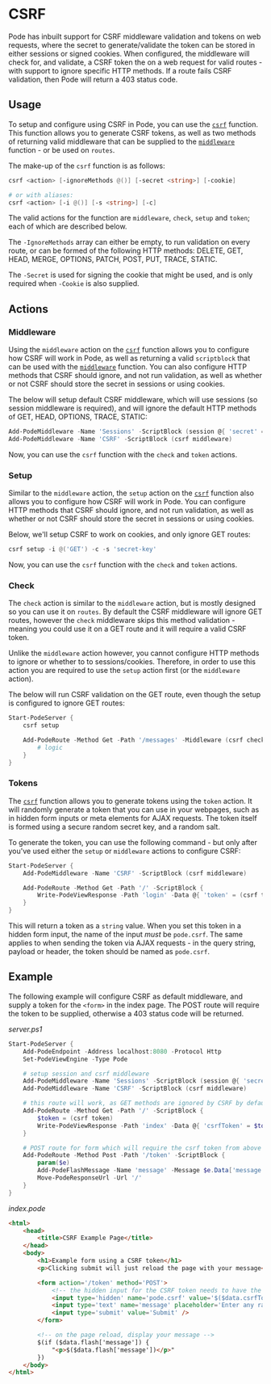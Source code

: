# CSRF

Pode has inbuilt support for CSRF middleware validation and tokens on web requests, where the secret to generate/validate the token can be stored in either sessions or signed cookies. When configured, the middleware will check for, and validate, a CSRF token the on a web request for valid routes - with support to ignore specific HTTP methods. If a route fails CSRF validation, then Pode will return a 403 status code.

## Usage

To setup and configure using CSRF in Pode, you can use the [`csrf`](../../../Functions/Middleware/Csrf) function. This function allows you to generate CSRF tokens, as well as two methods of returning valid middleware that can be supplied to the [`middleware`](../../../Functions/Core/Middleware) function - or be used on `routes`.

The make-up of the `csrf` function is as follows:

```powershell
csrf <action> [-ignoreMethods @()] [-secret <string>] [-cookie]

# or with aliases:
csrf <action> [-i @()] [-s <string>] [-c]
```

The valid actions for the function are `middleware`, `check`, `setup` and `token`; each of which are described below.

The `-IgnoreMethods` array can either be empty, to run validation on every route, or can be formed of the following HTTP methods: DELETE, GET, HEAD, MERGE, OPTIONS, PATCH, POST, PUT, TRACE, STATIC.

The `-Secret` is used for signing the cookie that might be used, and is only required when `-Cookie` is also supplied.

## Actions

### Middleware

Using the `middleware` action on the [`csrf`](../../../Functions/Middleware/Csrf) function allows you to configure how CSRF will work in Pode, as well as returning a valid `scriptblock` that can be used with the [`middleware`](../../../Functions/Core/Middleware) function. You can also configure HTTP methods that CSRF should ignore, and not run validation, as well as whether or not CSRF should store the secret in sessions or using cookies.

The below will setup default CSRF middleware, which will use sessions (so session middleware is required), and will ignore the default HTTP methods of GET, HEAD, OPTIONS, TRACE, STATIC:

```powershell
Add-PodeMiddleware -Name 'Sessions' -ScriptBlock (session @{ 'secret' = 'vegeta' })
Add-PodeMiddleware -Name 'CSRF' -ScriptBlock (csrf middleware)
```

Now, you can use the `csrf` function with the `check` and `token` actions.

### Setup

Similar to the `middleware` action, the `setup` action on the [`csrf`](../../../Functions/Middleware/Csrf) function also allows you to configure how CSRF will work in Pode. You can configure HTTP methods that CSRF should ignore, and not run validation, as well as whether or not CSRF should store the secret in sessions or using cookies.

Below, we'll setup CSRF to work on cookies, and only ignore GET routes:

```powershell
csrf setup -i @('GET') -c -s 'secret-key'
```

Now, you can use the `csrf` function with the `check` and `token` actions.

### Check

The `check` action is similar to the `middleware` action, but is mostly designed so you can use it on `routes`. By default the CSRF middleware will ignore GET routes, however the `check` middleware skips this method validation - meaning you could use it on a GET route and it will require a valid CSRF token.

Unlike the `middleware` action however, you cannot configure HTTP methods to ignore or whether to to sessions/cookies. Therefore, in order to use this action you are required to use the `setup` action first (or the `middleware` action).

The below will run CSRF validation on the GET route, even though the setup is configured to ignore GET routes:

```powershell
Start-PodeServer {
    csrf setup

    Add-PodeRoute -Method Get -Path '/messages' -Middleware (csrf check) -ScriptBlock {
        # logic
    }
}
```

### Tokens

The [`csrf`](../../../Functions/Middleware/Csrf) function allows you to generate tokens using the `token` action. It will randomly generate a token that you can use in your webpages, such as in hidden form inputs or meta elements for AJAX requests. The token itself is formed using a secure random secret key, and a random salt.

To generate the token, you can use the following command - but only after you've used either the `setup` or `middleware` actions to configure CSRF:

```powershell
Start-PodeServer {
    Add-PodeMiddleware -Name 'CSRF' -ScriptBlock (csrf middleware)

    Add-PodeRoute -Method Get -Path '/' -ScriptBlock {
        Write-PodeViewResponse -Path 'login' -Data @{ 'token' = (csrf token) }
    }
}
```

This will return a token as a `string` value. When you set this token in a hidden form input, the name of the input *must* be `pode.csrf`. The same applies to when sending the token via AJAX requests - in the query string, payload or header, the token should be named as `pode.csrf`.

## Example

The following example will configure CSRF as default middleware, and supply a token for the `<form>` in the index page. The POST route will require the token to be supplied, otherwise a 403 status code will be returned.

*server.ps1*
```powershell
Start-PodeServer {
    Add-PodeEndpoint -Address localhost:8080 -Protocol Http
    Set-PodeViewEngine -Type Pode

    # setup session and csrf middleware
    Add-PodeMiddleware -Name 'Sessions' -ScriptBlock (session @{ 'secret' = 'schwifty' })
    Add-PodeMiddleware -Name 'CSRF' -ScriptBlock (csrf middleware)

    # this route will work, as GET methods are ignored by CSRF by default
    Add-PodeRoute -Method Get -Path '/' -ScriptBlock {
        $token = (csrf token)
        Write-PodeViewResponse -Path 'index' -Data @{ 'csrfToken' = $token } -FlashMessages
    }

    # POST route for form which will require the csrf token from above
    Add-PodeRoute -Method Post -Path '/token' -ScriptBlock {
        param($e)
        Add-PodeFlashMessage -Name 'message' -Message $e.Data['message']
        Move-PodeResponseUrl -Url '/'
    }
}
```

*index.pode*
```html
<html>
    <head>
        <title>CSRF Example Page</title>
    </head>
    <body>
        <h1>Example form using a CSRF token</h1>
        <p>Clicking submit will just reload the page with your message</p>

        <form action='/token' method='POST'>
            <!-- the hidden input for the CSRF token needs to have the name 'pode.csrf' -->
            <input type='hidden' name='pode.csrf' value='$($data.csrfToken)' />
            <input type='text' name='message' placeholder='Enter any random text' />
            <input type='submit' value='Submit' />
        </form>

        <!-- on the page reload, display your message -->
        $(if ($data.flash['message']) {
            "<p>$($data.flash['message'])</p>"
        })
    </body>
</html>
```
